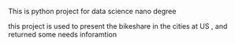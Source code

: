 This is python project for data science nano degree 

this project is used to present the bikeshare in the cities at US , and returned some needs inforamtion 
